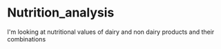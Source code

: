 # Nutrition_analysis
I'm looking at nutritional values of dairy and non dairy products and their combinations
